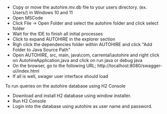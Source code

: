 - Copy or move the autohire.mv.db file to your users directory. (ex. Users/<username>) in Windows 10 and 11
- Open MSCode
- Click File -> Open Folder and select the autohire folder and click select folder
- Wait for the IDE to finish all initial processes
- Click to expand AUTOHIRE in the explorer section
- Righ click the dependencies folder within AUTOHIRE and click "Add Folder to Java Source Path"
- Open AUTOHIRE, src, main, java\com, carrental\autohire and right click on AutohireApplication.java and click on run java or debug java
- On the browser, go to the following URL; http://localhost:8080/swagger-ui/index.html
- If all is well, swager user interface should load

To run queries on the autohire database using H2 Console

- Download and install H2 database using window installer.
- Run H2 Console
- Login into the database using autohire as user name and password.



